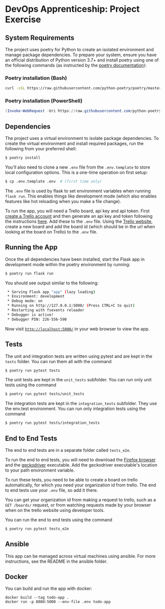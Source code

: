 # DevOps Apprenticeship: Project Exercise

## System Requirements

The project uses poetry for Python to create an isolated environment and manage package dependencies. To prepare your system, ensure you have an official distribution of Python version 3.7+ and install poetry using one of the following commands (as instructed by the [poetry documentation](https://python-poetry.org/docs/#system-requirements)):

### Poetry installation (Bash)

```bash
curl -sSL https://raw.githubusercontent.com/python-poetry/poetry/master/get-poetry.py | python
```

### Poetry installation (PowerShell)

```powershell
(Invoke-WebRequest -Uri https://raw.githubusercontent.com/python-poetry/poetry/master/get-poetry.py -UseBasicParsing).Content | python
```

## Dependencies

The project uses a virtual environment to isolate package dependencies. To create the virtual environment and install required packages, run the following from your preferred shell:

```bash
$ poetry install
```

You'll also need to clone a new `.env` file from the `.env.template` to store local configuration options. This is a one-time operation on first setup:

```bash
$ cp .env.template .env  # (first time only)
```

The `.env` file is used by flask to set environment variables when running `flask run`. This enables things like development mode (which also enables features like hot reloading when you make a file change).

To run the app, you will need a Trello board, api key and api token. First [create a Trello account](https://trello.com/signup) and then generate an api key and token following the instructions [here](https://trello.com/app-key). Add these to the `.env` file. Using the [Trello website](https://trello.com/), create a new board and add the board id (which should be in the url when looking at the board on Trello) to the `.env` file.

## Running the App

Once the all dependencies have been installed, start the Flask app in development mode within the poetry environment by running:
```bash
$ poetry run flask run
```

You should see output similar to the following:
```bash
 * Serving Flask app "app" (lazy loading)
 * Environment: development
 * Debug mode: on
 * Running on http://127.0.0.1:5000/ (Press CTRL+C to quit)
 * Restarting with fsevents reloader
 * Debugger is active!
 * Debugger PIN: 226-556-590
```
Now visit [`http://localhost:5000/`](http://localhost:5000/) in your web browser to view the app.

## Tests

The unit and integration tests are written using pytest and are kept in the `tests` folder. You can run them all with the command
```bash
$ poetry run pytest tests
```

The unit tests are kept in the `unit_tests` subfolder. You can run only unit tests using the command
```bash
$ poetry run pytest tests/unit_tests
```

The integration tests are kept in the `integration_tests` subfolder.
They use the env.test environment.
You can run only integration tests using the command
```bash
$ poetry run pytest tests/integration_tests
```

## End to End Tests

The end to end tests are in a separate folder called `tests_e2e`.

To run the end to end tests, you will need to download the [Firefox browser](https://www.mozilla.org/en-GB/firefox/windows/) and the [geckodriver](https://github.com/mozilla/geckodriver/releases) executable. Add the geckodriver executable's location to your path environment variable.

To run these tests, you need to be able to create a board on trello automatically, for which you need your organization id from trello. The end to end tests use your `.env` file, so add it there.

You can get your organization id from making a request to trello, such as a `GET /boards/` request, or from watching requests made by your browser when on the trello website using developer tools.

You can run the end to end tests using the command
```bash
$ poetry run pytest tests_e2e
```

## Ansible

This app can be managed across virtual machines using ansible. For more instructions, see the README in the ansible folder.

## Docker

You can build and run the app with docker:

```
docker build --tag todo-app .
docker run -p 8080:5000 --env-file .env todo-app
```
